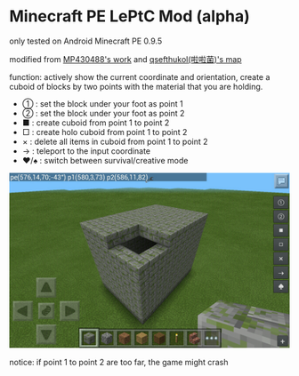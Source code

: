 ﻿Minecraft PE LePtC Mod (alpha)
======

only tested on Android Minecraft PE 0.9.5

modified from [MP430488's work](http://pan.baidu.com/s/1gduwH5h#path=%252F)
and [qsefthukol(啦啦菌)'s map](http://pan.baidu.com/share/link?shareid=815720780&uk=3829338695)

function: actively show the current coordinate and orientation, create a cuboid of blocks by two points with the material that you are holding.

- ① : set the block under your foot as point 1
- ② : set the block under your foot as point 2
- ■ : create cuboid from point 1 to point 2
- □ : create holo cuboid from point 1 to point 2
- × : delete all items in cuboid from point 1 to point 2
- → : teleport to the input coordinate
- ♥/♠ : switch between survival/creative mode

![example](https://github.com/LePtC/MC-PE-Mod/blob/master/2014-09-17-12-14-29.png)

notice: if point 1 to point 2 are too far, the game might crash
